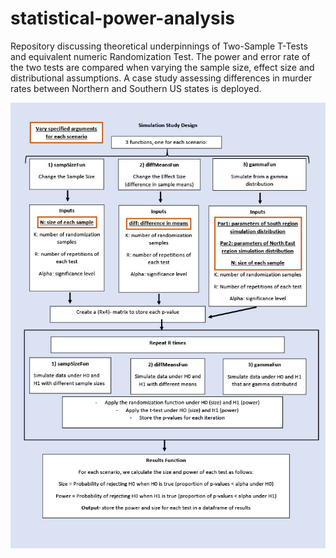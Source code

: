 # statistical-power-analysis

Repository discussing theoretical underpinnings of Two-Sample T-Tests and equivalent numeric Randomization Test. The power and error rate of the two tests are compared when varying the sample size, effect size and distributional assumptions. A case study assessing differences in murder rates between Northern and Southern US states is deployed.

![Study Design](https://github.com/Domscruton/statistical-power-analysis/blob/branch-dom/docs/simulation-study-design.jpg?raw=true)
